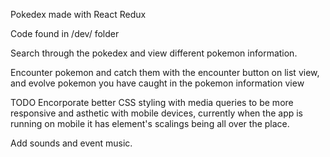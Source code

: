 
Pokedex made with React Redux

Code found in /dev/ folder

Search through the pokedex and view different pokemon information.

Encounter pokemon and catch them with the encounter button on list view,
and evolve pokemon you have caught in the pokemon information view


TODO
Encorporate better CSS styling with media queries to be more responsive and asthetic with mobile devices, currently when the app is running on mobile it has element's scalings being all over the place.

Add sounds and event music.
